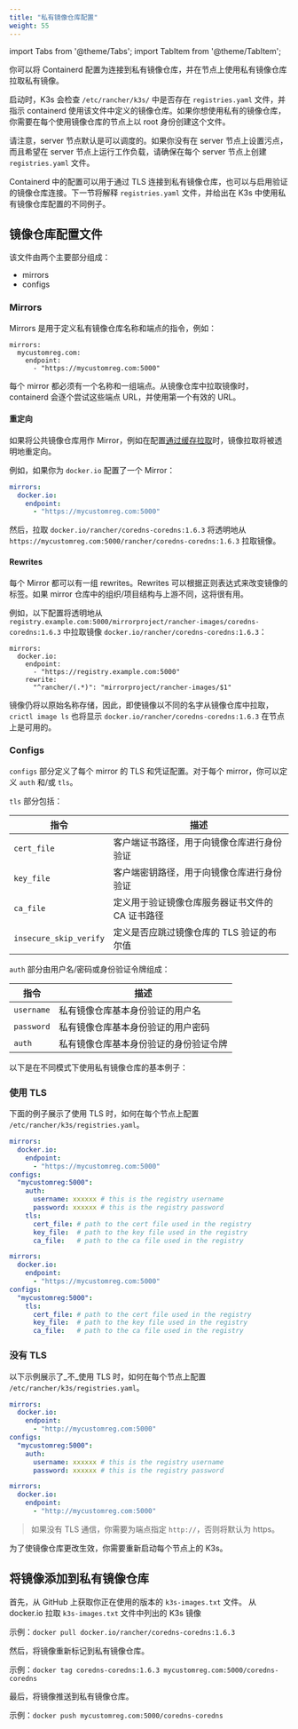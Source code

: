 ```yaml
---
title: "私有镜像仓库配置"
weight: 55
---
```

import Tabs from '@theme/Tabs';
import TabItem from '@theme/TabItem';

你可以将 Containerd 配置为连接到私有镜像仓库，并在节点上使用私有镜像仓库拉取私有镜像。

启动时，K3s 会检查 `/etc/rancher/k3s/` 中是否存在 `registries.yaml` 文件，并指示 containerd 使用该文件中定义的镜像仓库。如果你想使用私有的镜像仓库，你需要在每个使用镜像仓库的节点上以 root 身份创建这个文件。

请注意，server 节点默认是可以调度的。如果你没有在 server 节点上设置污点，而且希望在 server 节点上运行工作负载，请确保在每个 server 节点上创建 `registries.yaml` 文件。

Containerd 中的配置可以用于通过 TLS 连接到私有镜像仓库，也可以与启用验证的镜像仓库连接。下一节将解释 `registries.yaml` 文件，并给出在 K3s 中使用私有镜像仓库配置的不同例子。

## 镜像仓库配置文件

该文件由两个主要部分组成：

- mirrors
- configs

### Mirrors

Mirrors 是用于定义私有镜像仓库名称和端点的指令，例如：

```
mirrors:
  mycustomreg.com:
    endpoint:
      - "https://mycustomreg.com:5000"
```

每个 mirror 都必须有一个名称和一组端点。从镜像仓库中拉取镜像时，containerd 会逐个尝试这些端点 URL，并使用第一个有效的 URL。

#### 重定向

如果将公共镜像仓库用作 Mirror，例如在配置[通过缓存拉取](https://docs.docker.com/registry/recipes/mirror/)时，镜像拉取将被透明地重定向。

例如，如果你为 `docker.io` 配置了一个 Mirror：

```yaml
mirrors:
  docker.io:
    endpoint:
      - "https://mycustomreg.com:5000"
```

然后，拉取 `docker.io/rancher/coredns-coredns:1.6.3` 将透明地从 `https://mycustomreg.com:5000/rancher/coredns-coredns:1.6.3` 拉取镜像。

#### Rewrites

每个 Mirror 都可以有一组 rewrites。Rewrites 可以根据正则表达式来改变镜像的标签。如果 mirror 仓库中的组织/项目结构与上游不同，这将很有用。

例如，以下配置将透明地从 `registry.example.com:5000/mirrorproject/rancher-images/coredns-coredns:1.6.3` 中拉取镜像 `docker.io/rancher/coredns-coredns:1.6.3`：

```
mirrors:
  docker.io:
    endpoint:
      - "https://registry.example.com:5000"
    rewrite:
      "^rancher/(.*)": "mirrorproject/rancher-images/$1"
```

镜像仍将以原始名称存储，因此，即使镜像以不同的名字从镜像仓库中拉取，`crictl image ls` 也将显示 `docker.io/rancher/coredns-coredns:1.6.3` 在节点上是可用的。

### Configs

`configs` 部分定义了每个 mirror 的 TLS 和凭证配置。对于每个 mirror，你可以定义 `auth` 和/或 `tls`。

`tls` 部分包括：

| 指令 | 描述 |
|------------------------|--------------------------------------------------------------------------------------|
| `cert_file` | 客户端证书路径，用于向镜像仓库进行身份验证 |
| `key_file` | 客户端密钥路径，用于向镜像仓库进行身份验证 |
| `ca_file` | 定义用于验证镜像仓库服务器证书文件的 CA 证书路径 |
| `insecure_skip_verify` | 定义是否应跳过镜像仓库的 TLS 验证的布尔值 |

`auth` 部分由用户名/密码或身份验证令牌组成：

| 指令 | 描述 |
|------------|---------------------------------------------------------|
| `username` | 私有镜像仓库基本身份验证的用户名 |
| `password` | 私有镜像仓库基本身份验证的用户密码 |
| `auth` | 私有镜像仓库基本身份验证的身份验证令牌 |

以下是在不同模式下使用私有镜像仓库的基本例子：

### 使用 TLS

下面的例子展示了使用 TLS 时，如何在每个节点上配置 `/etc/rancher/k3s/registries.yaml`。

<Tabs>
<TabItem value="有认证">

```yaml
mirrors:
  docker.io:
    endpoint:
      - "https://mycustomreg.com:5000"
configs:
  "mycustomreg:5000":
    auth:
      username: xxxxxx # this is the registry username
      password: xxxxxx # this is the registry password
    tls:
      cert_file: # path to the cert file used in the registry
      key_file:  # path to the key file used in the registry
      ca_file:   # path to the ca file used in the registry
```

</TabItem>
<TabItem value="无认证">

```yaml
mirrors:
  docker.io:
    endpoint:
      - "https://mycustomreg.com:5000"
configs:
  "mycustomreg:5000":
    tls:
      cert_file: # path to the cert file used in the registry
      key_file:  # path to the key file used in the registry
      ca_file:   # path to the ca file used in the registry
```
</TabItem>
</Tabs>

### 没有 TLS

以下示例展示了_不_使用 TLS 时，如何在每个节点上配置 `/etc/rancher/k3s/registries.yaml`。

<Tabs>
<TabItem value="有认证">

```yaml
mirrors:
  docker.io:
    endpoint:
      - "http://mycustomreg.com:5000"
configs:
  "mycustomreg:5000":
    auth:
      username: xxxxxx # this is the registry username
      password: xxxxxx # this is the registry password
```

</TabItem>
<TabItem value="无认证">

```yaml
mirrors:
  docker.io:
    endpoint:
      - "http://mycustomreg.com:5000"
```
</TabItem>
</Tabs>

> 如果没有 TLS 通信，你需要为端点指定 `http://`，否则将默认为 https。

为了使镜像仓库更改生效，你需要重新启动每个节点上的 K3s。

## 将镜像添加到私有镜像仓库

首先，从 GitHub 上获取你正在使用的版本的 `k3s-images.txt` 文件。
从 docker.io 拉取 `k3s-images.txt` 文件中列出的 K3s 镜像

示例：`docker pull docker.io/rancher/coredns-coredns:1.6.3`

然后，将镜像重新标记到私有镜像仓库。

示例：`docker tag coredns-coredns:1.6.3 mycustomreg.com:5000/coredns-coredns`

最后，将镜像推送到私有镜像仓库。

示例：`docker push mycustomreg.com:5000/coredns-coredns`
